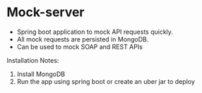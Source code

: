 # Mock-server
- Spring boot application to mock API requests quickly. 
- All mock requests are persisted in MongoDB. 
- Can be used to mock SOAP and REST APIs

Installation Notes:
1. Install MongoDB
2. Run the app using spring boot or create an uber jar to deploy
